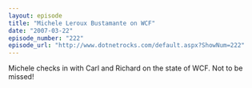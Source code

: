 ```yaml
---
layout: episode
title: "Michele Leroux Bustamante on WCF"
date: "2007-03-22"
episode_number: "222"
episode_url: "http://www.dotnetrocks.com/default.aspx?ShowNum=222"
---
```


Michele checks in with Carl and Richard on the state of WCF. Not to be missed!
